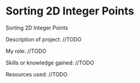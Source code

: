 # Sorting 2D Integer Points
Sorting 2D Integer Points

Description of project:
//TODO

My role:
//TODO

Skills or knowledge gained:
//TODO

Resources used:
//TODO
